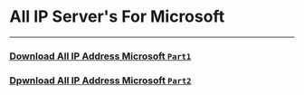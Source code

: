 # All IP Server's For Microsoft 

---

### [Download All IP Address Microsoft `Part1`](https://github.com/Pymmdrza/Datacenter_List_DataBase_IP/blob/mainx/Microsoft/IPListMicrosoft.part01.rar)

### [Dpwnload All IP Address Microsoft `Part2`](https://github.com/Pymmdrza/Datacenter_List_DataBase_IP/blob/mainx/Microsoft/IPListMicrosoft.part02.rar)
